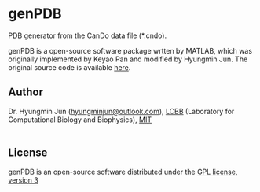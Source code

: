 
# genPDB
PDB generator from the CanDo data file (*.cndo).

genPDB is a open-source software package wrtten by MATLAB, which was originally implemented by Keyao Pan and modified by Hyungmin Jun. The original source code is available [here](https://cando-dna-origami.org/atomic-model-generator/).

## Author</br>
Dr. Hyungmin Jun ([hyungminjun@outlook.com](mailto:hyungminjun@outlook.com)), [LCBB](http://lcbb.mit.edu) (Laboratory for Computational Biology and Biophysics), [MIT](http://mit.edu)</br></br>

## License</br>
genPDB is an open-source software distributed under the [GPL license, version 3](https://www.gnu.org/licenses/gpl-3.0.en.html/)</br>
